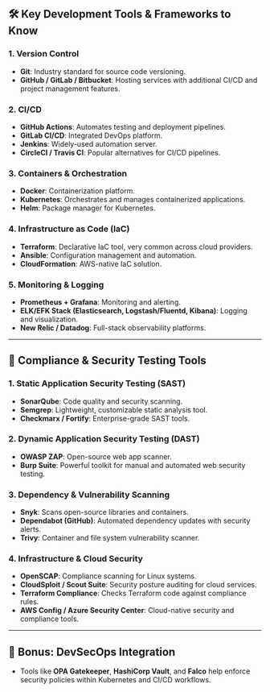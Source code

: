 ## 🛠️ **Key Development Tools & Frameworks to Know**

### **1. Version Control**

- **Git**: Industry standard for source code versioning.
- **GitHub / GitLab / Bitbucket**: Hosting services with additional CI/CD and project management features.


### **2. CI/CD**

- **GitHub Actions**: Automates testing and deployment pipelines.
- **GitLab CI/CD**: Integrated DevOps platform.
- **Jenkins**: Widely-used automation server.
- **CircleCI / Travis CI**: Popular alternatives for CI/CD pipelines.


### **3. Containers & Orchestration**

- **Docker**: Containerization platform.
- **Kubernetes**: Orchestrates and manages containerized applications.
- **Helm**: Package manager for Kubernetes.


### **4. Infrastructure as Code (IaC)**

- **Terraform**: Declarative IaC tool, very common across cloud providers.
- **Ansible**: Configuration management and automation.
- **CloudFormation**: AWS-native IaC solution.


### **5. Monitoring & Logging**

- **Prometheus + Grafana**: Monitoring and alerting.
- **ELK/EFK Stack (Elasticsearch, Logstash/Fluentd, Kibana)**: Logging and visualization.
- **New Relic / Datadog**: Full-stack observability platforms.


---

## 🔐 **Compliance & Security Testing Tools**

### **1. Static Application Security Testing (SAST)**

- **SonarQube**: Code quality and security scanning.
- **Semgrep**: Lightweight, customizable static analysis tool.
- **Checkmarx / Fortify**: Enterprise-grade SAST tools.


### **2. Dynamic Application Security Testing (DAST)**

- **OWASP ZAP**: Open-source web app scanner.
- **Burp Suite**: Powerful toolkit for manual and automated web security testing.


### **3. Dependency & Vulnerability Scanning**

- **Snyk**: Scans open-source libraries and containers.
- **Dependabot (GitHub)**: Automated dependency updates with security alerts.
- **Trivy**: Container and file system vulnerability scanner.


### **4. Infrastructure & Cloud Security**

- **OpenSCAP**: Compliance scanning for Linux systems.
- **CloudSploit / Scout Suite**: Security posture auditing for cloud services.
- **Terraform Compliance**: Checks Terraform code against compliance rules.
- **AWS Config / Azure Security Center**: Cloud-native security and compliance tools.


---

## 🚀 Bonus: DevSecOps Integration

- Tools like **OPA Gatekeeper**, **HashiCorp Vault**, and **Falco** help enforce security policies within Kubernetes and CI/CD workflows.
